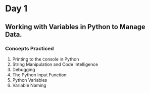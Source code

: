 # Day 1
## Working with Variables in Python to Manage Data.
### Concepts Practiced
1. Printing to the console in Python
2. String Manipulation and Code Intelligence
3. Debugging
4. The Python Input Function
5. Python Variables
6. Variable Naming
